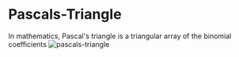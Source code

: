 # Pascals-Triangle
In mathematics, Pascal's triangle is a triangular array of the binomial coefficients
![pascals-triangle](https://cloud.githubusercontent.com/assets/17546571/19004220/c90e28d2-8722-11e6-9691-1d56928e2934.png)
